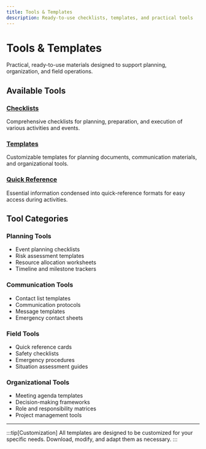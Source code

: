 ```yaml
---
title: Tools & Templates
description: Ready-to-use checklists, templates, and practical tools
---
```


# Tools & Templates

Practical, ready-to-use materials designed to support planning, organization, and field operations.

## Available Tools

### [Checklists](/tools/checklists/)
Comprehensive checklists for planning, preparation, and execution of various activities and events.

### [Templates](/tools/templates/)
Customizable templates for planning documents, communication materials, and organizational tools.

### [Quick Reference](/tools/quick-ref/)
Essential information condensed into quick-reference formats for easy access during activities.

## Tool Categories

### Planning Tools
- Event planning checklists
- Risk assessment templates
- Resource allocation worksheets
- Timeline and milestone trackers

### Communication Tools
- Contact list templates
- Communication protocols
- Message templates
- Emergency contact sheets

### Field Tools
- Quick reference cards
- Safety checklists
- Emergency procedures
- Situation assessment guides

### Organizational Tools
- Meeting agenda templates
- Decision-making frameworks
- Role and responsibility matrices
- Project management tools

---

:::tip[Customization]
All templates are designed to be customized for your specific needs. Download, modify, and adapt them as necessary.
:::
